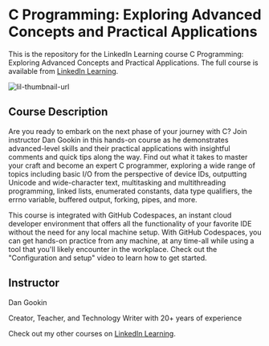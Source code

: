 # C Programming: Exploring Advanced Concepts and Practical Applications
This is the repository for the LinkedIn Learning course C Programming: Exploring Advanced Concepts and Practical Applications. The full course is available from [LinkedIn Learning][lil-course-url].

![lil-thumbnail-url]

## Course Description

<p>Are you ready to embark on the next phase of your journey with C? Join instructor Dan Gookin in this hands-on course as he demonstrates advanced-level skills and their practical applications with insightful comments and quick tips along the way. Find out what it takes to master your craft and become an expert C programmer, exploring a wide range of topics including basic I/O from the perspective of device IDs, outputting Unicode and wide-character text, multitasking and multithreading programming, linked lists, enumerated constants, data type qualifiers, the errno variable, buffered output, forking, pipes, and more.</p><p>This course is integrated with GitHub Codespaces, an instant cloud developer environment that offers all the functionality of your favorite IDE without the need for any local machine setup. With GitHub Codespaces, you can get hands-on practice from any machine, at any time-all while using a tool that you'll likely encounter in the workplace. Check out the "Configuration and setup" video to learn how to get started.</p>


## Instructor

Dan Gookin

Creator, Teacher, and Technology Writer with 20+ years of experience

                            

Check out my other courses on [LinkedIn Learning](https://www.linkedin.com/learning/instructors/dan-gookin?u=104).






[0]: # (Replace these placeholder URLs with actual course URLs)

[lil-course-url]: hhttps://www.linkedin.com/learning/c-programming-exploring-advanced-concepts-and-practical-applications
[lil-thumbnail-url]: https://media.licdn.com/dms/image/v2/D4D0DAQF65FiotfMw8w/learning-public-crop_675_1200/learning-public-crop_675_1200/0/1724869867685?e=2147483647&v=beta&t=5L-REmRXgx6WICDj6Vfo-rBMZIn8d_s6aPWKEIajqdk

